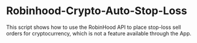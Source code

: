 # Robinhood-Crypto-Auto-Stop-Loss
This script shows how to use the RobinHood API to place stop-loss sell orders for cryptocurrency, which is not a feature available through the App.
